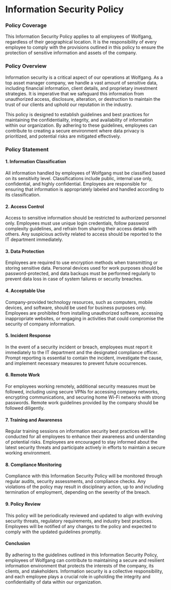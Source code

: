 # Information Security Policy

### Policy Coverage

This Information Security Policy applies to all employees of Wolfgang, regardless of their geographical location. It is the responsibility of every employee to comply with the provisions outlined in this policy to ensure the protection of sensitive information and assets of the company.

### Policy Overview

Information security is a critical aspect of our operations at Wolfgang. As a top asset manager company, we handle a vast amount of sensitive data, including financial information, client details, and proprietary investment strategies. It is imperative that we safeguard this information from unauthorized access, disclosure, alteration, or destruction to maintain the trust of our clients and uphold our reputation in the industry.

This policy is designed to establish guidelines and best practices for maintaining the confidentiality, integrity, and availability of information within our organization. By adhering to these guidelines, employees can contribute to creating a secure environment where data privacy is prioritized, and potential risks are mitigated effectively.

### Policy Statement

#### 1. Information Classification

All information handled by employees of Wolfgang must be classified based on its sensitivity level. Classifications include public, internal use only, confidential, and highly confidential. Employees are responsible for ensuring that information is appropriately labeled and handled according to its classification.

#### 2. Access Control

Access to sensitive information should be restricted to authorized personnel only. Employees must use unique login credentials, follow password complexity guidelines, and refrain from sharing their access details with others. Any suspicious activity related to access should be reported to the IT department immediately.

#### 3. Data Protection

Employees are required to use encryption methods when transmitting or storing sensitive data. Personal devices used for work purposes should be password-protected, and data backups must be performed regularly to prevent data loss in case of system failures or security breaches.

#### 4. Acceptable Use

Company-provided technology resources, such as computers, mobile devices, and software, should be used for business purposes only. Employees are prohibited from installing unauthorized software, accessing inappropriate websites, or engaging in activities that could compromise the security of company information.

#### 5. Incident Response

In the event of a security incident or breach, employees must report it immediately to the IT department and the designated compliance officer. Prompt reporting is essential to contain the incident, investigate the cause, and implement necessary measures to prevent future occurrences.

#### 6. Remote Work

For employees working remotely, additional security measures must be followed, including using secure VPNs for accessing company networks, encrypting communications, and securing home Wi-Fi networks with strong passwords. Remote work guidelines provided by the company should be followed diligently.

#### 7. Training and Awareness

Regular training sessions on information security best practices will be conducted for all employees to enhance their awareness and understanding of potential risks. Employees are encouraged to stay informed about the latest security threats and participate actively in efforts to maintain a secure working environment.

#### 8. Compliance Monitoring

Compliance with this Information Security Policy will be monitored through regular audits, security assessments, and compliance checks. Any violations of the policy may result in disciplinary action, up to and including termination of employment, depending on the severity of the breach.

#### 9. Policy Review

This policy will be periodically reviewed and updated to align with evolving security threats, regulatory requirements, and industry best practices. Employees will be notified of any changes to the policy and expected to comply with the updated guidelines promptly.

#### Conclusion

By adhering to the guidelines outlined in this Information Security Policy, employees of Wolfgang can contribute to maintaining a secure and resilient information environment that protects the interests of the company, its clients, and stakeholders. Information security is a collective responsibility, and each employee plays a crucial role in upholding the integrity and confidentiality of data within our organization.